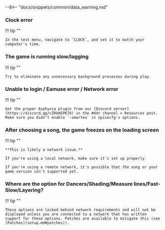 --8<-- "docs/snippets/common/data_warning.md"

### Clock error

!!! tip ""

	In the test menu, navigate to `CLOCK`, and set it to match your computer's time.

### The game is running slow/lagging

!!! tip ""

	Try to eliminate any unnecessary background processes during play.

### Unable to login / Eamuse error / Network error

!!! tip ""

	Get the proper Asphyxia plugin from our [Discord server](https://discord.gg/cZRUmEPK78) in the #ddr channel > Resources post.
	Make sure you didn't enable `-smartea` in spicecfg's options.

### After choosing a song, the game freezes on the loading screen

!!! tip ""

	**This is likely a network issue.**
	
	If you're using a local network, make sure it's set up properly.
	
	If you're using a remote network, it's possible that the song or your game version isn't supported yet.

### Where are the option for Dancers/Shading/Measure lines/Fast-Slow/Layering?

!!! tip ""

	These options are locked behind network requirements and will not be displayed unless you are connected to a network that has written support for these options. Patches are available to mitigate this (see [Patches](setup.md#patches)).